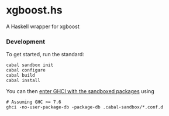 # xgboost.hs

A Haskell wrapper for xgboost

### Development

To get started, run the standard:

```
cabal sandbox init
cabal configure
cabal build
cabal install
```

You can then [enter GHCI with the sandboxed packages](http://stackoverflow.com/questions/17014270/how-can-i-use-ghci-with-the-new-cabal-1-17-sandboxes) using

```
# Assuming GHC >= 7.6
ghci -no-user-package-db -package-db .cabal-sandbox/*.conf.d
```
